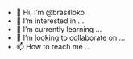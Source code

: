 - 👋 Hi, I’m @brasilloko
- 👀 I’m interested in ...
- 🌱 I’m currently learning ...
- 💞️ I’m looking to collaborate on ...
- 📫 How to reach me ...

<!---
brasilloko/brasilloko is a ✨ special ✨ repository because its `README.md` (this file) appears on your GitHub profile.
You can click the Preview link to take a look at your changes.
--->
